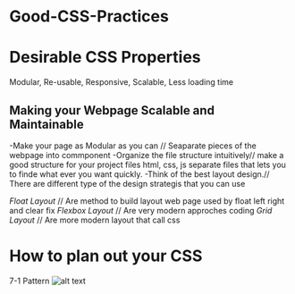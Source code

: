 # Good-CSS-Practices

# Desirable CSS Properties

Modular, Re-usable, Responsive, Scalable, Less loading time

<h2>Making your Webpage Scalable and Maintainable</h2>

-Make your page as Modular as you can // Seaparate pieces of the webpage into commponent
-Organize the file structure intuitively// make a good structure for your project files html, css, js separate files that lets you to finde what ever you want quickly.
-Think of the best layout design.// There are different type of the design strategis that you can use

_Float Layout_ // Are method to build layout web page used by float left right and clear fix
_Flexbox Layout_ // Are very modern approches coding
_Grid Layout_ // Are more modern layout that call css

# How to plan out your CSS

7-1 Pattern
![alt text](https://i.postimg.cc/rFb3NCNm/Plan-css.png)
